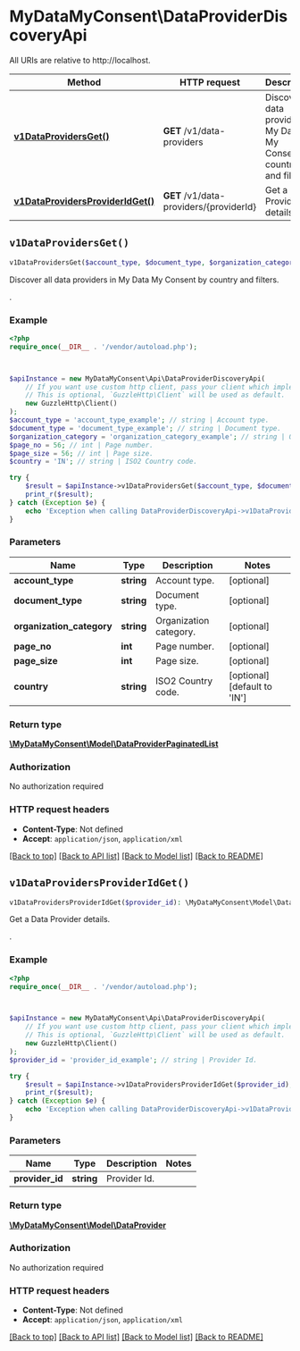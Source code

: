 # MyDataMyConsent\DataProviderDiscoveryApi

All URIs are relative to http://localhost.

Method | HTTP request | Description
------------- | ------------- | -------------
[**v1DataProvidersGet()**](DataProviderDiscoveryApi.md#v1DataProvidersGet) | **GET** /v1/data-providers | Discover all data providers in My Data My Consent by country and filters.
[**v1DataProvidersProviderIdGet()**](DataProviderDiscoveryApi.md#v1DataProvidersProviderIdGet) | **GET** /v1/data-providers/{providerId} | Get a Data Provider details.


## `v1DataProvidersGet()`

```php
v1DataProvidersGet($account_type, $document_type, $organization_category, $page_no, $page_size, $country): \MyDataMyConsent\Model\DataProviderPaginatedList
```

Discover all data providers in My Data My Consent by country and filters.

.

### Example

```php
<?php
require_once(__DIR__ . '/vendor/autoload.php');



$apiInstance = new MyDataMyConsent\Api\DataProviderDiscoveryApi(
    // If you want use custom http client, pass your client which implements `GuzzleHttp\ClientInterface`.
    // This is optional, `GuzzleHttp\Client` will be used as default.
    new GuzzleHttp\Client()
);
$account_type = 'account_type_example'; // string | Account type.
$document_type = 'document_type_example'; // string | Document type.
$organization_category = 'organization_category_example'; // string | Organization category.
$page_no = 56; // int | Page number.
$page_size = 56; // int | Page size.
$country = 'IN'; // string | ISO2 Country code.

try {
    $result = $apiInstance->v1DataProvidersGet($account_type, $document_type, $organization_category, $page_no, $page_size, $country);
    print_r($result);
} catch (Exception $e) {
    echo 'Exception when calling DataProviderDiscoveryApi->v1DataProvidersGet: ', $e->getMessage(), PHP_EOL;
}
```

### Parameters

Name | Type | Description  | Notes
------------- | ------------- | ------------- | -------------
 **account_type** | **string**| Account type. | [optional]
 **document_type** | **string**| Document type. | [optional]
 **organization_category** | **string**| Organization category. | [optional]
 **page_no** | **int**| Page number. | [optional]
 **page_size** | **int**| Page size. | [optional]
 **country** | **string**| ISO2 Country code. | [optional] [default to &#39;IN&#39;]

### Return type

[**\MyDataMyConsent\Model\DataProviderPaginatedList**](../Model/DataProviderPaginatedList.md)

### Authorization

No authorization required

### HTTP request headers

- **Content-Type**: Not defined
- **Accept**: `application/json`, `application/xml`

[[Back to top]](#) [[Back to API list]](../../README.md#endpoints)
[[Back to Model list]](../../README.md#models)
[[Back to README]](../../README.md)

## `v1DataProvidersProviderIdGet()`

```php
v1DataProvidersProviderIdGet($provider_id): \MyDataMyConsent\Model\DataProvider
```

Get a Data Provider details.

.

### Example

```php
<?php
require_once(__DIR__ . '/vendor/autoload.php');



$apiInstance = new MyDataMyConsent\Api\DataProviderDiscoveryApi(
    // If you want use custom http client, pass your client which implements `GuzzleHttp\ClientInterface`.
    // This is optional, `GuzzleHttp\Client` will be used as default.
    new GuzzleHttp\Client()
);
$provider_id = 'provider_id_example'; // string | Provider Id.

try {
    $result = $apiInstance->v1DataProvidersProviderIdGet($provider_id);
    print_r($result);
} catch (Exception $e) {
    echo 'Exception when calling DataProviderDiscoveryApi->v1DataProvidersProviderIdGet: ', $e->getMessage(), PHP_EOL;
}
```

### Parameters

Name | Type | Description  | Notes
------------- | ------------- | ------------- | -------------
 **provider_id** | **string**| Provider Id. |

### Return type

[**\MyDataMyConsent\Model\DataProvider**](../Model/DataProvider.md)

### Authorization

No authorization required

### HTTP request headers

- **Content-Type**: Not defined
- **Accept**: `application/json`, `application/xml`

[[Back to top]](#) [[Back to API list]](../../README.md#endpoints)
[[Back to Model list]](../../README.md#models)
[[Back to README]](../../README.md)
